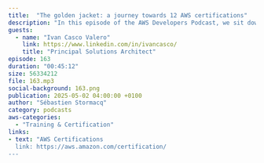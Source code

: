 ```yaml
---
title:  "The golden jacket: a journey towards 12 AWS certifications"
description: "In this episode of the AWS Developers Podcast, we sit down with Ivan Casco, Principal Solutions Architect, AWS Community Builder, and one of the rare few to have earned all 14 AWS certifications—an achievement that earned him the coveted Golden Jacket. Ivan takes us through his remarkable journey, from his first certification back in 2017 to joining the Community Builders program in 2023, and finally reaching the full set of certifications in 2025. Based between Spain and Dublin, Ivan shares what drove him to pursue this challenge, how he stayed motivated, and which certifications pushed him the most—spoiler alert: networking and machine learning were no walk in the park. We also dive into his favorite study techniques, what it’s really like to sit through the exams, and how these certifications have impacted both his confidence and his career. If you're thinking about starting your own AWS certification path—or you're in the middle of one—this conversation is full of practical advice, community insight, and inspiration. Plus, find out what the golden jacket moment was really like."
guests:
  - name: "Ivan Casco Valero"
    link: https://www.linkedin.com/in/ivancasco/
    title: "Principal Solutions Architect"
episode: 163
duration: "00:45:12" 
size: 56334212
file: 163.mp3
social-background: 163.png
publication: 2025-05-02 04:00:00 +0100
author: "Sébastien Stormacq"
category: podcasts
aws-categories:
  - "Training & Certification"
links:
- text: "AWS Certifications
  link: https://aws.amazon.com/certification/
---
```

